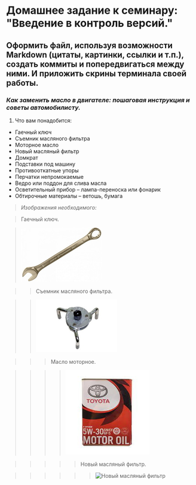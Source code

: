 # Домашнее задание к семинару: "Введение в контроль версий."

## Оформить файл, используя возможности Markdown (цитаты, картинки, ссылки и т.п.), создать коммиты и попередвигаться между ними. И приложить скрины терминала своей работы.

### ***Как заменить масло в двигателе: пошаговая инструкция и советы автомобилисту.***

1. Что вам понадобится:

- Гаечный ключ
- Съемник масляного фильтра
- Моторное масло
- Новый масляный фильтр
- Домкрат
- Подставки под машину
- Противооткатные упоры
- Перчатки непромокаемые
- Ведро или поддон для слива масла
- Осветительный прибор – лампа-переноска или фонарик
- Обтирочные материалы – ветошь, бумага

>*Изображения необходимого:*

>Гаечный ключ.

>![гаечный ключ](/wrench.jpg) 

>>Съемник масляного фильтра.

>>![Съемник масляного фильтра](/filter_puller.jpeg)

>>>Масло моторное.

>>>>![Масло моторное](/motor_oil.jpg)

>>>>>Новый масляный фильтр.

>>>>>>![Новый масляный фильтр](https://image.made-in-china.com/43f34j00cTJUebjIMZkF/Well-Known-for-Its-Fine-Quality-90915-Yzzj4-Fit-for-Land-Cruiser-Fzj100-New-Oil-Filter.jpg)
